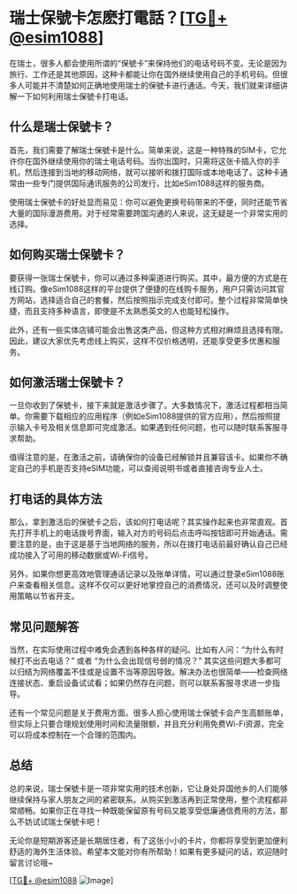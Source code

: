 # 瑞士保號卡怎麽打電話？[[TG💪+ @esim1088](https://t.me/s/esim1088)]

在瑞士，很多人都会使用所谓的“保號卡”来保持他们的电话号码不变。无论是因为旅行、工作还是其他原因，这种卡都能让你在国外继续使用自己的手机号码。但很多人可能并不清楚如何正确地使用瑞士的保號卡进行通话。今天，我们就来详细讲解一下如何利用瑞士保號卡打电话。

## 什么是瑞士保號卡？

首先，我们需要了解瑞士保號卡是什么。简单来说，这是一种特殊的SIM卡，它允许你在国外继续使用你的瑞士电话号码。当你出国时，只需将这张卡插入你的手机，然后连接到当地的移动网络，就可以接听和拨打国际或本地电话了。这种卡通常由一些专门提供国际通讯服务的公司发行，比如eSim1088这样的服务商。

使用瑞士保號卡的好处显而易见：你可以避免更换号码带来的不便，同时还能节省大量的国际漫游费用。对于经常需要跨国沟通的人来说，这无疑是一个非常实用的选择。

## 如何购买瑞士保號卡？

要获得一张瑞士保號卡，你可以通过多种渠道进行购买。其中，最方便的方式是在线订购。像eSim1088这样的平台提供了便捷的在线购卡服务，用户只需访问其官方网站，选择适合自己的套餐，然后按照指示完成支付即可。整个过程非常简单快捷，而且支持多种语言，即使是不太熟悉英文的人也能轻松操作。

此外，还有一些实体店铺可能会出售这类产品，但这种方式相对麻烦且选择有限。因此，建议大家优先考虑线上购买，这样不仅价格透明，还能享受更多优惠和服务。

## 如何激活瑞士保號卡？

一旦你收到了保號卡，接下来就是激活步骤了。大多数情况下，激活过程都相当简单。你需要下载相应的应用程序（例如eSim1088提供的官方应用），然后按照提示输入卡号及相关信息即可完成激活。如果遇到任何问题，也可以随时联系客服寻求帮助。

值得注意的是，在激活之前，请确保你的设备已经解锁并且兼容该卡。如果你不确定自己的手机是否支持eSIM功能，可以查阅说明书或者直接咨询专业人士。

## 打电话的具体方法

那么，拿到激活后的保號卡之后，该如何打电话呢？其实操作起来也非常直观。首先打开手机上的电话拨号界面，输入对方的号码后点击呼叫按钮即可开始通话。需要注意的是，由于这是基于当地网络的服务，所以在拨打电话前最好确认自己已经成功接入了可用的移动数据或Wi-Fi信号。

另外，如果你想更高效地管理通话记录以及账单详情，可以通过登录eSim1088账户来查看相关信息。这样不仅可以更好地掌控自己的消费情况，还可以及时调整使用策略以节省开支。

## 常见问题解答

当然，在实际使用过程中难免会遇到各种各样的疑问。比如有人问：“为什么有时候打不出去电话？” 或者 “为什么会出现信号弱的情况？” 其实这些问题大多都可以归结为网络覆盖不佳或是设置不当等原因导致。解决办法也很简单——检查网络连接状态、重启设备试试看；如果仍然存在问题，则可以联系客服寻求进一步指导。

还有一个常见问题是关于费用方面。很多人担心使用瑞士保號卡会产生高额账单，但实际上只要合理规划使用时间和流量限额，并且充分利用免费Wi-Fi资源，完全可以将成本控制在一个合理的范围内。

## 总结

总的来说，瑞士保號卡是一项非常实用的技术创新，它让身处异国他乡的人们能够继续保持与家人朋友之间的紧密联系。从购买到激活再到正常使用，整个流程都非常顺畅。如果你正在寻找一种既能保留原有号码又能享受低廉通信费用的方法，那么不妨试试瑞士保號卡吧！

无论你是短期游客还是长期居住者，有了这张小小的卡片，你都将享受到更加便利舒适的海外生活体验。希望本文能对你有所帮助！如果有更多疑问的话，欢迎随时留言讨论哦~

[[TG💪+ @esim1088](https://t.me/s/esim1088) ![Image](https://i.postimg.cc/4NQfJmqS/Snipaste-2025-05-13-00-14-12.png)]